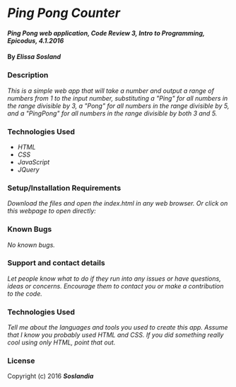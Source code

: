 # _Ping Pong Counter_

#### _Ping Pong web application, Code Review 3, Intro to Programming, Epicodus, 4.1.2016_

#### By _**Elissa Sosland**_

### Description

_This is a simple web app that will take a number and output a range of numbers from 1 to the input number, substituting a "Ping" for all numbers in the range divisible by 3, a "Pong" for all numbers in the range divisible by 5, and a "PingPong" for all numbers in the range divisible by both 3 and 5._

### Technologies Used

* _HTML_
* _CSS_
* _JavaScript_
* _JQuery_

### Setup/Installation Requirements

_Download the files and open the index.html in any web browser. Or click on this webpage to open directly:_

### Known Bugs

_No known bugs._

### Support and contact details

_Let people know what to do if they run into any issues or have questions, ideas or concerns.  Encourage them to contact you or make a contribution to the code._

### Technologies Used

_Tell me about the languages and tools you used to create this app. Assume that I know you probably used HTML and CSS. If you did something really cool using only HTML, point that out._

### License

Copyright (c) 2016 **_Soslandia_**
